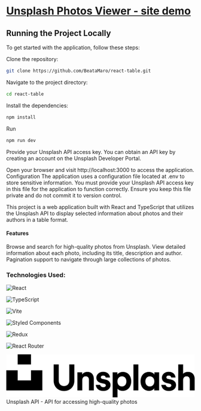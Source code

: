 # [Unsplash Photos Viewer - site demo](https://react-photos-viewer.netlify.app/)

## Running the Project Locally

To get started with the application, follow these steps:

Clone the repository:

```bash
git clone https://github.com/BeataMaro/react-table.git
```

Navigate to the project directory:

```bash
cd react-table
```

Install the dependencies:

```bash
npm install
```

Run

```bash
npm run dev
```

Provide your Unsplash API access key. You can obtain an API key by creating an account on the Unsplash Developer Portal.

Open your browser and visit http://localhost:3000 to access the application.
Configuration
The application uses a configuration file located at .env to store sensitive information. You must provide your Unsplash API access key in this file for the application to function correctly. Ensure you keep this file private and do not commit it to version control.

This project is a web application built with React and TypeScript that utilizes the Unsplash API to display selected information about photos and their authors in a table format.

#### Features

Browse and search for high-quality photos from Unsplash.
View detailed information about each photo, including its title, description and author.
Pagination support to navigate through large collections of photos.

### Technologies Used:

![React](https://img.shields.io/badge/react-%2320232a.svg?style=for-the-badge&logo=react&logoColor=%2361DAFB)

![TypeScript](https://img.shields.io/badge/typescript-%23007ACC.svg?style=for-the-badge&logo=typescript&logoColor=white)

![Vite](https://img.shields.io/badge/vite-%23646CFF.svg?style=for-the-badge&logo=vite&logoColor=white) 

![Styled Components](https://img.shields.io/badge/styled--components-DB7093?style=for-the-badge&logo=styled-components&logoColor=white)

![Redux](https://img.shields.io/badge/redux-%23593d88.svg?style=for-the-badge&logo=redux&logoColor=white)

![React Router](https://img.shields.io/badge/React_Router-CA4245?style=for-the-badge&logo=react-router&logoColor=white)

![unsplash logo](./src/assets//Unsplash_Logo_Full.png)Unsplash API - API for accessing high-quality photos
